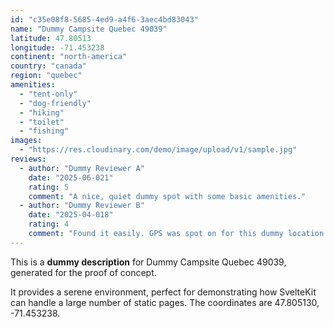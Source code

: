 ```yaml
---
id: "c35e08f8-5685-4ed9-a4f6-3aec4bd83043"
name: "Dummy Campsite Quebec 49039"
latitude: 47.80513
longitude: -71.453238
continent: "north-america"
country: "canada"
region: "quebec"
amenities:
  - "tent-only"
  - "dog-friendly"
  - "hiking"
  - "toilet"
  - "fishing"
images:
  - "https://res.cloudinary.com/demo/image/upload/v1/sample.jpg"
reviews:
  - author: "Dummy Reviewer A"
    date: "2025-06-021"
    rating: 5
    comment: "A nice, quiet dummy spot with some basic amenities."
  - author: "Dummy Reviewer B"
    date: "2025-04-018"
    rating: 4
    comment: "Found it easily. GPS was spot on for this dummy location."
---
```


This is a **dummy description** for Dummy Campsite Quebec 49039, generated for the proof of concept.

It provides a serene environment, perfect for demonstrating how SvelteKit can handle a large number of static pages. The coordinates are 47.805130, -71.453238.
